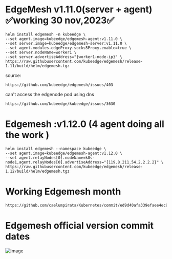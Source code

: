 # EdgeMesh v1.11.0(server + agent) ✅working 30 nov,2023✅
```
helm install edgemesh -n kubeedge \
--set agent.image=kubeedge/edgemesh-agent:v1.11.0 \
--set server.image=kubeedge/edgemesh-server:v1.11.0 \
--set agent.modules.edgeProxy.socks5Proxy.enable=true \
--set server.nodeName=worker1 \
--set server.advertiseAddress="{worker1-node-ip}" \
https://raw.githubusercontent.com/kubeedge/edgemesh/release-1.11/build/helm/edgemesh.tgz
```
source: 
```
https://github.com/kubeedge/edgemesh/issues/403
```
can't access the  edgenode pod using dns
```
https://github.com/kubeedge/kubeedge/issues/3630
```

# Edgemesh :v1.12.0 (4 agent doing all the work )
```
helm install edgemesh --namespace kubeedge \
--set agent.image=kubeedge/edgemesh-agent:v1.12.0 \
--set agent.relayNodes[0].nodeName=k8s-node1,agent.relayNodes[0].advertiseAddress="{119.8.211.54,2.2.2.2}" \
https://raw.githubusercontent.com/kubeedge/edgemesh/release-1.12/build/helm/edgemesh.tgz
```
# Working Edgemesh month
```
https://github.com/caelumpirata/Kubernetes/commit/ed9d40afa339efaee4ec9ad43e3b7949a38953ba
```

# Edgemesh official version commit dates
![image](https://github.com/caelumpirata/Kubernetes/assets/85424262/14ca0a6b-1d66-4ae5-b8fd-bc91a45a98b2)
